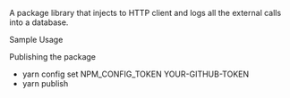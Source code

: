 A package library that injects to HTTP client and logs all the external calls into a database.


Sample Usage


Publishing the package
- yarn config set NPM_CONFIG_TOKEN YOUR-GITHUB-TOKEN
- yarn publish
